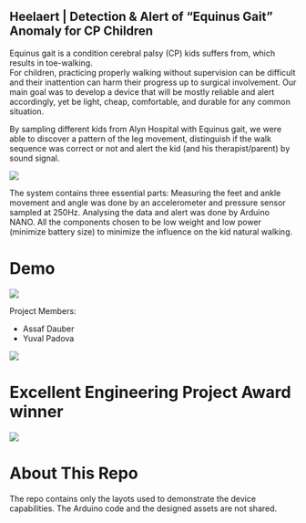 ## Heelaert | Detection & Alert of “Equinus Gait” Anomaly for CP Children

Equinus gait is a condition cerebral palsy (CP) kids suffers from, which results in toe-walking.   
For children, practicing properly walking without supervision can be difficult and their inattention
can harm their progress up to surgical involvement.
Our main goal was to develop a device that will be mostly reliable and alert accordingly, yet be light,
cheap, comfortable, and durable for any common situation.
  
By sampling different kids from Alyn Hospital with Equinus gait, we were able to discover a pattern of 
the leg movement, distinguish if the walk sequence was correct or not and alert the kid (and his therapist/parent) by sound signal.
 
 ![](https://i.imgur.com/4BGgJho.png)
 
The system contains three essential parts: Measuring the feet and ankle movement and angle was done 
by an accelerometer and pressure sensor sampled at 250Hz.  Analysing the data and alert was done by
Arduino NANO. All the components chosen to be low weight and low power (minimize battery size) to minimize 
the influence on the kid natural walking.

# Demo
![](https://i.imgur.com/ptEnEYt.gif)

Project Members: 
- Assaf Dauber
- Yuval Padova	

![](https://i.imgur.com/kr5D8WSl.jpg)

# Excellent Engineering Project Award winner
![](https://i.imgur.com/Wvw4Ri1l.jpg)

# About This Repo
The repo contains only the layots used to demonstrate the device capabilities. The Arduino code and the designed assets are not shared.

 
